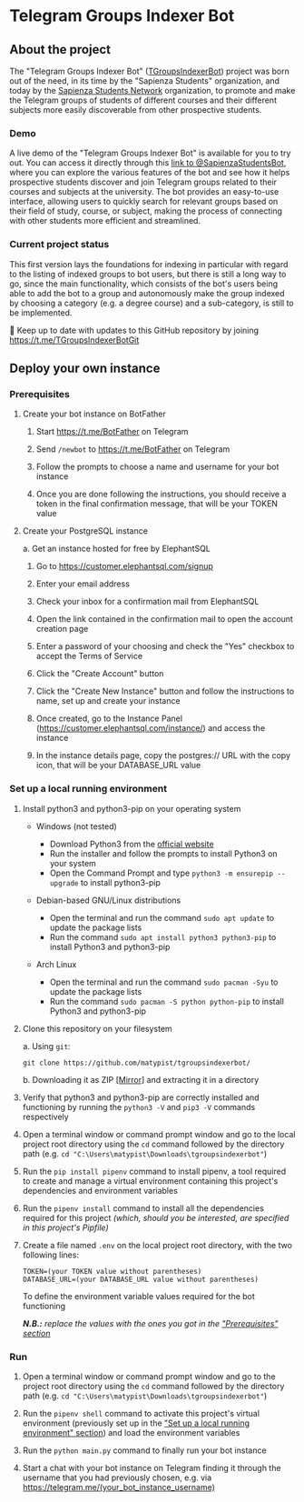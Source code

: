 # Telegram Groups Indexer Bot

## About the project

The "Telegram Groups Indexer Bot" ([TGroupsIndexerBot](https://github.com/matypist/tgroupsindexerbot)) project was born out of the need, in its time by the "Sapienza Students" organization, and today by the [Sapienza Students Network](https://github.com/sapienzastudentsnetwork/sapienzastudentsnetwork.github.io) organization, to promote and make the Telegram groups of students of different courses and their different subjects more easily discoverable from other prospective students.

### Demo

A live demo of the "Telegram Groups Indexer Bot" is available for you to try out. You can access it directly through this [link to @SapienzaStudentsBot](https://telegram.me/SapienzaStudentsBot), where you can explore the various features of the bot and see how it helps prospective students discover and join Telegram groups related to their courses and subjects at the university. The bot provides an easy-to-use interface, allowing users to quickly search for relevant groups based on their field of study, course, or subject, making the process of connecting with other students more efficient and streamlined.

### Current project status

This first version lays the foundations for indexing in particular with regard to the listing of indexed groups to bot users, but there is still a long way to go, since the main functionality, which consists of the bot's users being able to add the bot to a group and autonomously make the group indexed by choosing a category (e.g. a degree course) and a sub-category, is still to be implemented.

🔔 Keep up to date with updates to this GitHub repository by joining https://t.me/TGroupsIndexerBotGit

## Deploy your own instance

### Prerequisites

1. Create your bot instance on BotFather

    1. Start https://t.me/BotFather on Telegram

    2. Send `/newbot` to https://t.me/BotFather on Telegram

    3. Follow the prompts to choose a name and username for your bot instance

    4. Once you are done following the instructions, you should receive a token in the final confirmation message, that will be your TOKEN value

2. Create your PostgreSQL instance

   a. Get an instance hosted for free by ElephantSQL

      1. Go to https://customer.elephantsql.com/signup

      2. Enter your email address

      3. Check your inbox for a confirmation mail from ElephantSQL

      4. Open the link contained in the confirmation mail to open the account creation page

      5. Enter a password of your choosing and check the "Yes" checkbox to accept the Terms of Service

      6. Click the "Create Account" button

      7. Click the "Create New Instance" button and follow the instructions to name, set up and create your instance

      8. Once created, go to the Instance Panel (https://customer.elephantsql.com/instance/) and access the instance

      9. In the instance details page, copy the postgres:// URL with the copy icon, that will be your DATABASE_URL value
      
### Set up a local running environment

1. Install python3 and python3-pip on your operating system

   - Windows (not tested)

     - Download Python3 from the [official website](https://www.python.org/downloads/windows/)
     - Run the installer and follow the prompts to install Python3 on your system
     - Open the Command Prompt and type `python3 -m ensurepip --upgrade` to install python3-pip
   
   - Debian-based GNU/Linux distributions

     - Open the terminal and run the command `sudo apt update` to update the package lists
     - Run the command `sudo apt install python3 python3-pip` to install Python3 and python3-pip

   - Arch Linux

     - Open the terminal and run the command `sudo pacman -Syu` to update the package lists
     - Run the command `sudo pacman -S python python-pip` to install Python3 and python3-pip

2. Clone this repository on your filesystem

   a. Using `git`:
    ```
    git clone https://github.com/matypist/tgroupsindexerbot/
    ```
   
   b. Downloading it as ZIP [[Mirror]](https://github.com/matypist/tgroupsindexerbot/archive/refs/heads/main.zip) and extracting it in a directory

3. Verify that python3 and python3-pip are correctly installed and functioning by running the `python3 -V` and `pip3 -V` commands respectively

4. Open a terminal window or command prompt window and go to the local project root directory using the `cd` command followed by the directory path (e.g. `cd "C:\Users\matypist\Downloads\tgroupsindexerbot"`)

5. Run the `pip install pipenv` command to install pipenv, a tool required to create and manage a virtual environment containing this project's dependencies and environment variables 

6. Run the `pipenv install` command to install all the dependencies required for this project _(which, should you be interested, are specified in this project's Pipfile)_

7. Create a file named `.env` on the local project root directory, with the two following lines:
   ```
   TOKEN=(your TOKEN value without parentheses)
   DATABASE_URL=(your DATABASE_URL value without parentheses)
   ```
   
   To define the environment variable values required for the bot functioning

   _**N.B.:** replace the values with the ones you got in the ["Prerequisites" section](https://github.com/matypist/tgroupsindexerbot#prerequisites)_

### Run

1. Open a terminal window or command prompt window and go to the project root directory using the `cd` command followed by the directory path (e.g. `cd "C:\Users\matypist\Downloads\tgroupsindexerbot"`)

2. Run the `pipenv shell` command to activate this project's virtual environment (previously set up in the ["Set up a local running environment" section](https://github.com/matypist/tgroupsindexerbot/blob/main/README.md#set-up-a-local-running-environment)) and load the environment variables

3. Run the `python main.py` command to finally run your bot instance

4. Start a chat with your bot instance on Telegram finding it through the username that you had previously chosen, e.g. via https://telegram.me/(your_bot_instance_username)
